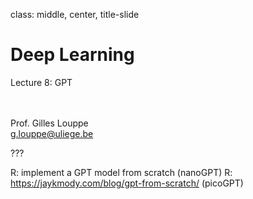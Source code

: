 class: middle, center, title-slide

# Deep Learning

Lecture 8: GPT

<br><br>
Prof. Gilles Louppe<br>
[g.louppe@uliege.be](mailto:g.louppe@uliege.be)

???

R: implement a GPT model from scratch (nanoGPT)
R: https://jaykmody.com/blog/gpt-from-scratch/ (picoGPT)
